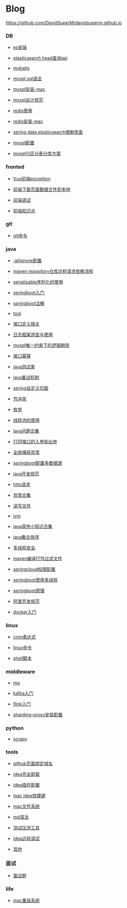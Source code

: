 # Blog
<https://github.com/DavidSuperM/davidsuperm.github.io>

### DB
- [es安装]()

- [elasticsearch head查询api](https://github.com/DavidSuperM/davidsuperm.github.io/blob/master/DB/elasticsearch%20head%E6%9F%A5%E8%AF%A2api.md)


- [mybatis](https://github.com/DavidSuperM/davidsuperm.github.io/blob/master/DB/mybatis.md)

- [mysql sql语法](https://github.com/DavidSuperM/davidsuperm.github.io/blob/master/DB/mysql%20sql%E8%AF%AD%E6%B3%95.md)

- [mysql安装-mac](https://github.com/DavidSuperM/davidsuperm.github.io/blob/master/DB/mysql%E5%AE%89%E8%A3%85-mac.md)

- [mysql设计规范](https://github.com/DavidSuperM/davidsuperm.github.io/blob/master/DB/mysql%E8%AE%BE%E8%AE%A1%E8%A7%84%E8%8C%83.md)

- [redis使用](https://github.com/DavidSuperM/davidsuperm.github.io/blob/master/DB/redis%E4%BD%BF%E7%94%A8.md)

- [redis安装-mac](https://github.com/DavidSuperM/davidsuperm.github.io/blob/master/DB/redis%E5%AE%89%E8%A3%85-mac.md)

- [spring data elasticsearch增删改查](https://github.com/DavidSuperM/davidsuperm.github.io/blob/master/DB/spring%20data%20elasticsearch%E5%A2%9E%E5%88%A0%E6%94%B9%E6%9F%A5.md)

- [mysql配置](https://github.com/DavidSuperM/davidsuperm.github.io/blob/master/DB/mysql%E9%85%8D%E7%BD%AE.md)

- [mysql分区分表分库方案](https://github.com/DavidSuperM/davidsuperm.github.io/blob/master/DB/mysql%E5%88%86%E5%8C%BA%E5%88%86%E8%A1%A8%E5%88%86%E5%BA%93%E6%96%B9%E6%A1%88.md)

### fronted
- [Vue前端exception](https://github.com/DavidSuperM/davidsuperm.github.io/blob/master/frontend/Vue%E5%89%8D%E7%AB%AFexception.md)

- [前端下载页面数据文件到本地](https://github.com/DavidSuperM/davidsuperm.github.io/blob/master/frontend/%E5%89%8D%E7%AB%AF%E4%B8%8B%E8%BD%BD%E9%A1%B5%E9%9D%A2%E6%95%B0%E6%8D%AE%E6%96%87%E4%BB%B6%E5%88%B0%E6%9C%AC%E5%9C%B0.md)

- [前端调试](https://github.com/DavidSuperM/davidsuperm.github.io/blob/master/frontend/%E5%89%8D%E7%AB%AF%E8%B0%83%E8%AF%95.md)

- [前端知识点](https://github.com/DavidSuperM/davidsuperm.github.io/blob/master/frontend/%E5%89%8D%E7%AB%AF%E7%9F%A5%E8%AF%86%E7%82%B9.md)

### git
- [git命令](https://github.com/DavidSuperM/davidsuperm.github.io/blob/master/git/git%E5%91%BD%E4%BB%A4.md)

### java

- [.gitignore配置](https://github.com/DavidSuperM/davidsuperm.github.io/blob/master/java/.gitignore%E9%85%8D%E7%BD%AE.md)

- [maven repository仓库远程请求依赖流程](https://github.com/DavidSuperM/davidsuperm.github.io/blob/master/java/maven%20repository%E4%BB%93%E5%BA%93%E8%BF%9C%E7%A8%8B%E8%AF%B7%E6%B1%82%E4%BE%9D%E8%B5%96%E6%B5%81%E7%A8%8B.md)

- [serializable序列化的使用](https://github.com/DavidSuperM/davidsuperm.github.io/blob/master/java/serializable%E5%BA%8F%E5%88%97%E5%8C%96%E7%9A%84%E4%BD%BF%E7%94%A8.md)

- [springboot入门](https://github.com/DavidSuperM/davidsuperm.github.io/blob/master/java/springboot%E5%85%A5%E9%97%A8.md)

- [springboot注解](https://github.com/DavidSuperM/davidsuperm.github.io/blob/master/java/springboot%E6%B3%A8%E8%A7%A3.md)

- [tool](https://github.com/DavidSuperM/davidsuperm.github.io/blob/master/java/tool.md)

- [接口定义相关](https://github.com/DavidSuperM/davidsuperm.github.io/blob/master/java/%E6%8E%A5%E5%8F%A3%E5%AE%9A%E4%B9%89%E7%9B%B8%E5%85%B3.md)

- [日志框架选型与使用](https://github.com/DavidSuperM/davidsuperm.github.io/blob/master/java/%E6%97%A5%E5%BF%97%E6%A1%86%E6%9E%B6%E9%80%89%E5%9E%8B%E4%B8%8E%E4%BD%BF%E7%94%A8.md)

- [mysql唯一约束下的逻辑删除](https://github.com/DavidSuperM/davidsuperm.github.io/blob/master/java/mysql%E5%94%AF%E4%B8%80%E7%BA%A6%E6%9D%9F%E4%B8%8B%E7%9A%84%E9%80%BB%E8%BE%91%E5%88%A0%E9%99%A4.md)

- [接口幂等](https://github.com/DavidSuperM/davidsuperm.github.io/blob/master/java/%E6%8E%A5%E5%8F%A3%E5%B9%82%E7%AD%89.md)

- [java测试类](https://github.com/DavidSuperM/davidsuperm.github.io/blob/master/java/java%E6%B5%8B%E8%AF%95%E7%B1%BB.md)

- [java重试机制](https://github.com/DavidSuperM/davidsuperm.github.io/blob/master/java/java%E9%87%8D%E8%AF%95%E6%9C%BA%E5%88%B6.md)

- [spring自定义切面](https://github.com/DavidSuperM/davidsuperm.github.io/blob/master/java/spring%E8%87%AA%E5%AE%9A%E4%B9%89%E5%88%87%E9%9D%A2.md)

- [包冲突](https://github.com/DavidSuperM/davidsuperm.github.io/blob/master/java/%E5%8C%85%E5%86%B2%E7%AA%81.md)

- [枚举](https://github.com/DavidSuperM/davidsuperm.github.io/blob/master/java/%E6%9E%9A%E4%B8%BE.md)

- [线程池的使用](https://github.com/DavidSuperM/davidsuperm.github.io/blob/master/java/%E7%BA%BF%E7%A8%8B%E6%B1%A0%E7%9A%84%E4%BD%BF%E7%94%A8.md)

- [java问题合集](https://github.com/DavidSuperM/davidsuperm.github.io/blob/master/java/java%E9%97%AE%E9%A2%98%E5%90%88%E9%9B%86.md)

- [打印接口的入参和出参](https://github.com/DavidSuperM/davidsuperm.github.io/blob/master/java/%E6%89%93%E5%8D%B0%E6%8E%A5%E5%8F%A3%E7%9A%84%E5%85%A5%E5%8F%82%E5%92%8C%E5%87%BA%E5%8F%82.md)

- [全局捕获异常](https://github.com/DavidSuperM/davidsuperm.github.io/blob/master/java/%E5%85%A8%E5%B1%80%E6%8D%95%E8%8E%B7%E5%BC%82%E5%B8%B8.md)

- [springboot配置多数据源](https://github.com/DavidSuperM/davidsuperm.github.io/blob/master/java/springboot%E9%85%8D%E7%BD%AE%E5%A4%9A%E6%95%B0%E6%8D%AE%E6%BA%90.md)

- [java开发规范](https://github.com/DavidSuperM/davidsuperm.github.io/blob/master/java/java%E5%BC%80%E5%8F%91%E8%A7%84%E8%8C%83.md)

- [http请求](https://github.com/DavidSuperM/davidsuperm.github.io/blob/master/java/http%E8%AF%B7%E6%B1%82.md)

- [异常合集](https://github.com/DavidSuperM/davidsuperm.github.io/blob/master/java/%E5%BC%82%E5%B8%B8%E5%90%88%E9%9B%86.md)

- [读写文件](https://github.com/DavidSuperM/davidsuperm.github.io/blob/master/java/%E8%AF%BB%E5%86%99%E6%96%87%E4%BB%B6.md)

- [jvm](https://github.com/DavidSuperM/davidsuperm.github.io/blob/master/java/jvm.md)
  
- [java其他小知识合集]()

- [java集合排序]()

- [多线程安全]()

- [maven编译打包过滤文件]()

- [springcloud权限配置]()

- [springboot使用多线程]()

- [springboot原理]()

- [阿里开发规范]()

- [docker入门]()

### linux
- [cron表达式](https://github.com/DavidSuperM/davidsuperm.github.io/blob/master/linux/%E8%A1%A8%E8%BE%BE%E5%BC%8F.md)

- [linux命令](https://github.com/DavidSuperM/davidsuperm.github.io/blob/master/linux/linux%E5%91%BD%E4%BB%A4.md)

- [shell脚本](https://github.com/DavidSuperM/davidsuperm.github.io/blob/master/linux/shell%E8%84%9A%E6%9C%AC.md)

### middleware
- [mq](https://github.com/DavidSuperM/davidsuperm.github.io/blob/master/middleware/mq.md)

- [kafka入门](https://github.com/DavidSuperM/davidsuperm.github.io/blob/master/middleware/kafka%E5%85%A5%E9%97%A8.md)

- [flink入门](https://github.com/DavidSuperM/davidsuperm.github.io/blob/master/middleware/flink%E5%85%A5%E9%97%A8.md)

- [sharding-proxy安装配置](https://github.com/DavidSuperM/davidsuperm.github.io/blob/master/middleware/sharding-proxy%E5%AE%89%E8%A3%85%E9%85%8D%E7%BD%AE.md)

### python
- [scrapy](https://github.com/DavidSuperM/davidsuperm.github.io/blob/master/python/scrapy.md)

### tools
- [github页面绑定域名](https://github.com/DavidSuperM/davidsuperm.github.io/blob/master/tools/github%E9%A1%B5%E9%9D%A2%E7%BB%91%E5%AE%9A%E5%9F%9F%E5%90%8D.md)

- [idea完全卸载](https://github.com/DavidSuperM/davidsuperm.github.io/blob/master/tools/idea%E5%AE%8C%E5%85%A8%E5%8D%B8%E8%BD%BD.md)

- [idea插件配置](https://github.com/DavidSuperM/davidsuperm.github.io/blob/master/tools/idea%E6%8F%92%E4%BB%B6%E9%85%8D%E7%BD%AE.md)

- [mac idea快捷键](https://github.com/DavidSuperM/davidsuperm.github.io/blob/master/tools/mac%20idea%E5%BF%AB%E6%8D%B7%E9%94%AE.md)

- [mac文件系统](https://github.com/DavidSuperM/davidsuperm.github.io/blob/master/tools/mac%E6%96%87%E4%BB%B6%E7%B3%BB%E7%BB%9F.md)

- [md语法](https://github.com/DavidSuperM/davidsuperm.github.io/blob/master/tools/md%E8%AF%AD%E6%B3%95.md)

- [测试压测工具](https://github.com/DavidSuperM/davidsuperm.github.io/blob/master/tools/%E6%B5%8B%E8%AF%95%E5%8E%8B%E6%B5%8B%E5%B7%A5%E5%85%B7.md) 

- [idea远程调试 ](https://github.com/DavidSuperM/davidsuperm.github.io/blob/master/tools/idea%E8%BF%9C%E7%A8%8B%E8%B0%83%E8%AF%95.md)

- [其他](https://github.com/DavidSuperM/davidsuperm.github.io/blob/master/tools/%E5%85%B6%E4%BB%96.md)

### 面试
- [面试题](https://github.com/DavidSuperM/davidsuperm.github.io/blob/master/%E9%9D%A2%E8%AF%95/%E9%9D%A2%E8%AF%95%E9%A2%98.md) 

### life
- [mac重装系统]()


